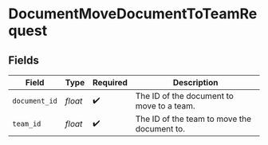 # DocumentMoveDocumentToTeamRequest


## Fields

| Field                                       | Type                                        | Required                                    | Description                                 |
| ------------------------------------------- | ------------------------------------------- | ------------------------------------------- | ------------------------------------------- |
| `document_id`                               | *float*                                     | :heavy_check_mark:                          | The ID of the document to move to a team.   |
| `team_id`                                   | *float*                                     | :heavy_check_mark:                          | The ID of the team to move the document to. |